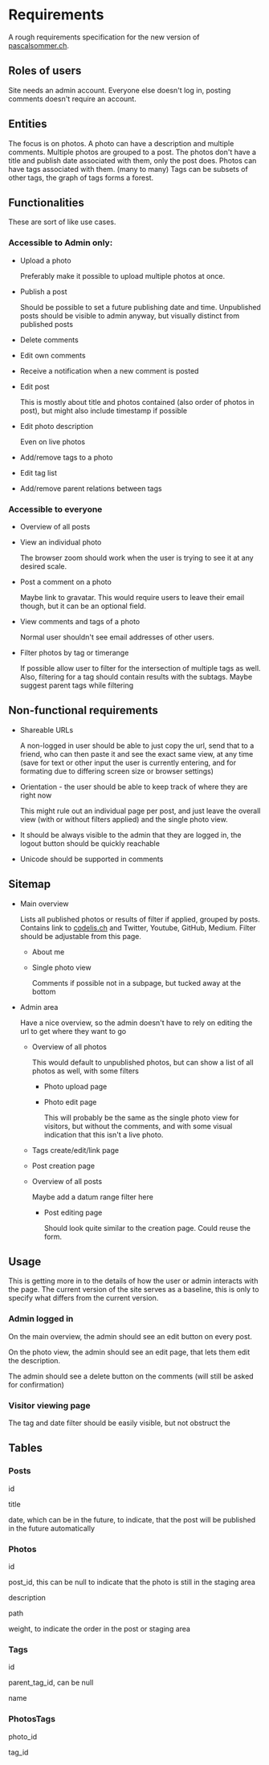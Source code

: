# Requirements

A rough requirements specification for the new version of [pascalsommer.ch](http://pascalsommer.ch/).


## Roles of users

Site needs an admin account. Everyone else doesn't log in, posting comments doesn't require an account.


## Entities

The focus is on photos.
A photo can have a description and multiple comments.
Multiple photos are grouped to a post.
The photos don't have a title and publish date associated with them, only the post does.
Photos can have tags associated with them. (many to many)
Tags can be subsets of other tags, the graph of tags forms a forest.

## Functionalities

These are sort of like use cases.


### Accessible to Admin only:

* Upload a photo
  
  Preferably make it possible to upload multiple photos at once.

* Publish a post
  
  Should be possible to set a future publishing date and time. Unpublished posts should be visible to admin anyway, but visually distinct from published posts

* Delete comments

* Edit own comments

* Receive a notification when a new comment is posted

* Edit post

  This is mostly about title and photos contained (also order of photos in post), but might also include timestamp if possible

* Edit photo description

  Even on live photos

* Add/remove tags to a photo

* Edit tag list

* Add/remove parent relations between tags


### Accessible to everyone

* Overview of all posts

* View an individual photo

  The browser zoom should work when the user is trying to see it at any desired scale.

* Post a comment on a photo

  Maybe link to gravatar. This would require users to leave their email though, but it can be an optional field.

* View comments and tags of a photo

  Normal user shouldn't see email addresses of other users.

* Filter photos by tag or timerange

  If possible allow user to filter for the intersection of multiple tags as well. Also, filtering for a tag should contain results with the subtags. Maybe suggest parent tags while filtering


## Non-functional requirements

* Shareable URLs

  A non-logged in user should be able to just copy the url, send that to a friend, who can then paste it and see the exact same view, at any time (save for text or other input the user is currently entering, and for formating due to differing screen size or browser settings)

* Orientation - the user should be able to keep track of where they are right now

  This might rule out an individual page per post, and just leave the overall view (with or without filters applied) and the single photo view.

* It should be always visible to the admin that they are logged in, the logout button should be quickly reachable

* Unicode should be supported in comments


## Sitemap

* Main overview

  Lists all published photos or results of filter if applied, grouped by posts. Contains link to [codelis.ch](http://codelis.ch/) and Twitter, Youtube, GitHub, Medium. Filter should be adjustable from this page.

  * About me

  * Single photo view

    Comments if possible not in a subpage, but tucked away at the bottom

* Admin area

  Have a nice overview, so the admin doesn't have to rely on editing the url to get where they want to go

  * Overview of all photos

    This would default to unpublished photos, but can show a list of all photos as well, with some filters

    * Photo upload page

    * Photo edit page

      This will probably be the same as the single photo view for visitors, but without the comments, and with some visual indication that this isn't a live photo.

  * Tags create/edit/link page

  * Post creation page

  * Overview of all posts

    Maybe add a datum range filter here

    * Post editing page

      Should look quite similar to the creation page. Could reuse the form.


## Usage

This is getting more in to the details of how the user or admin interacts with the page. The current version of the site serves as a baseline, this is only to specify what differs from the current version.


### Admin logged in

On the main overview, the admin should see an edit button on every post.

On the photo view, the admin should see an edit page, that lets them edit the description.

The admin should see a delete button on the comments (will still be asked for confirmation)


### Visitor viewing page

The tag and date filter should be easily visible, but not obstruct the 


## Tables

### Posts

id

title

date, which can be in the future, to indicate, that the post will be published in the future automatically

### Photos

id

post_id, this can be null to indicate that the photo is still in the staging area

description

path

weight, to indicate the order in the post or staging area

### Tags

id

parent_tag_id, can be null

name

### PhotosTags

photo_id

tag_id